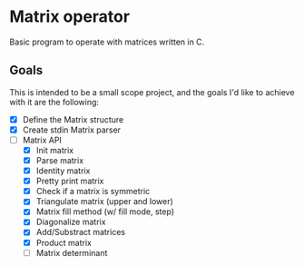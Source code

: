 # Matrix operator
Basic program to operate with matrices written in C.

## Goals
This is intended to be a small scope project, and the goals I'd like to achieve with it are the following:
- [x] Define the Matrix structure
- [x] Create stdin Matrix parser
- [ ] Matrix API
    - [x] Init matrix
    - [x] Parse matrix
    - [x] Identity matrix
    - [x] Pretty print matrix
    - [x] Check if a matrix is symmetric
    - [x] Triangulate matrix (upper and lower)
    - [x] Matrix fill method (w/ fill mode, step) 
    - [x] Diagonalize matrix
    - [x] Add/Substract matrices
    - [x] Product matrix
    - [ ] Matrix determinant
